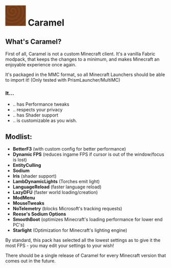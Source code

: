 # ![Caramel-Icon](https://github.com/raphipod/Caramel/blob/master/icon.png) **Caramel**

## **What's Caramel?**

First of all, Caramel is not a custom Minecraft client. It's a vanilla Fabric modpack, 
that keeps the changes to a minimum, and makes Minecraft an enjoyable experience once again.

It's packaged in the MMC format, so all Minecraft Launchers should be able to import it!
(Only tested with PrismLauncher/MultiMC)

### It...

- .. has Performance tweaks
- .. respects your privacy
- .. has Shader support
- .. is customizable as you wish.

## Modlist:

- **BetterF3** (with custom config for better performance)
- **Dynamic FPS** (reduces ingame FPS if cursor is out of the window/focus is lost)
- **EntityCulling**
- **Sodium**
- **Iris** (shader support)
- **LambDynamicLights** (Torches emit light)
- **LanguageReload** (faster language reload)
- **LazyDFU** (faster world loading/creation)
- **ModMenu**
- **MouseTweaks**
- **NoTelemetry** (blocks Microsoft's tracking requests)
- **Reese's Sodium Options**
- **SmoothBoot** (optimizes Minecraft's loading performance for lower end PC's)
- **Starlight** (Optimization for Minecraft's lighting engine)

By standard, this pack has selected all the lowest settings as to give it the most FPS - you may edit your
settings to your wish!

There should be a single release of Caramel for every Minecraft version that comes out in the future.
